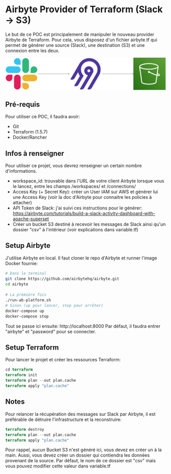 # Airbyte Provider of Terraform (Slack -> S3)

Le but de ce POC est principalement de manipuler le nouveau provider Airbyte de Terraform. Pour cela, vous disposez d'un fichier airbyte.tf qui permet de générer une source (Slack), une destination (S3) et une connexion entre les deux.

![pipeline logo](assets/pipeline.png)

## Pré-requis
Pour utiliser ce POC, il faudra avoir:
- Git
- Terraform (1.5.7)
- Docker/Rancher

## Infos à renseigner
Pour utiliser ce projet, vous devrez renseigner un certain nombre d'informations.
- workspace_id: trouvable dans l'URL de votre client Airbyte lorsque vous le lancez, entre les champs /workspaces/ et /connections/
- Access Key (+ Secret Key): créer un User IAM sur AWS et générer lui une Access Key (voir la doc d'Airbyte pour connaitre les policies à attacher)
- API Token de Slack: j'ai suivi ces instructions pour le générer: https://airbyte.com/tutorials/build-a-slack-activity-dashboard-with-apache-superset
- Créer un bucket S3 destiné à recevoir les messages de Slack ainsi qu'un dossier "csv" à l'intérieur (voir explications dans variable.tf)


## Setup Airbyte

J'utilise Airbyte en local. Il faut cloner le repo d'Airbyte et runner l'image Docker fournie:
```sh
# Dans le terminal
git clone https://github.com/airbytehq/airbyte.git
cd airbyte

# La première fois
./run-ab-platform.sh
# Sinon (up pour lancer, stop pour arrêter)
docker-compose up
docker-compose stop
```
Tout se passe ici ensuite: http://localhost:8000
Par défaut, il faudra entrer "airbyte" et "password" pour se connecter.


## Setup Terraform
Pour lancer le projet et créer les ressources Terraform:
```terraform
cd terraform
terraform init
terraform plan --out plan.cache
terraform apply "plan.cache"
```


## Notes
Pour relancer la récupération des messages sur Slack par Airbyte, il est préférable de détruire l'infrastructure et la reconstruire:
```terraform
terraform destroy
terraform plan --out plan.cache
terraform apply "plan.cache"
```
Pour rappel, aucun Bucket S3 n'est généré ici, vous devez en créer un à la main. Aussi, vous devez créer un dossier qui contiendra les données provenant de la source. Par défaut, le nom de ce dossier est "csv" mais vous pouvez modifier cette valeur dans variable.tf